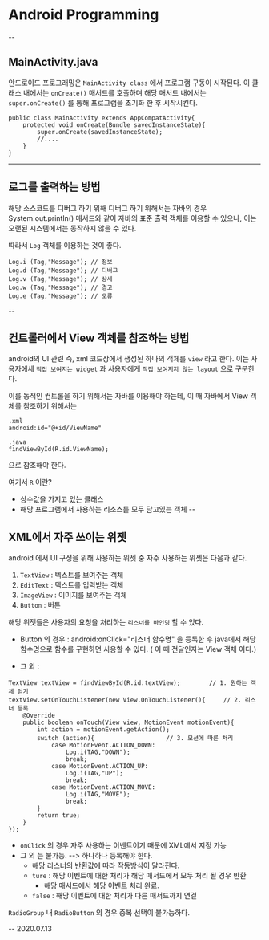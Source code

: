 # Android Programming
--

## MainActivity.java
 안드로이드 프로그래밍은 ```MainActivity class``` 에서 프로그램 구동이 시작된다. 
 이 클래스 내에서는 ```onCreate()``` 매서드를 호출하며 해당 매서드 내에서는 ```super.onCreate()``` 를 통해 프로그램을 초기화 한 후 시작시킨다.

	public class MainActivity extends AppCompatActivity{
		protected void onCreate(Bundle savedInstanceState){
			super.onCreate(savedInstanceState);
			//....
		}
	}
----
## 로그를 출력하는 방법
해당 소스코드를 디버그 하기 위해 디버그 하기 위해서는 자바의 경우 System.out.println() 매서드와 같이 자바의 표준 출력 객체를 이용할 수 있으나, 이는 오랜된 시스템에서는 동작하지 않을 수 있다.

따라서 ```Log``` 객체를 이용하는 것이 좋다.

	Log.i (Tag,"Message"); // 정보
	Log.d (Tag,"Message"); // 디버그
	Log.v (Tag,"Message"); // 상세
	Log.w (Tag,"Message"); // 경고
	Log.e (Tag,"Message"); // 오류
--

## 컨트롤러에서 View 객체를 참조하는 방법
android의 UI 관련 즉, xml 코드상에서 생성된 하나의 객체를 ```view``` 라고 한다.
이는 사용자에세 ```직접 보여지는 widget``` 과 사용자에게 ```직접 보여지지 않는 layout``` 으로 구분한다.

이를 동적인 컨트롤을 하기 위해서는 자바를 이용해야 하는데, 이 때 자바에서 View 객체를 참조하기 위해서는

	.xml
	android:id="@+id/ViewName"

	.java
	findViewById(R.id.ViewName);
	
으로 참조해야 한다.

여기서 ```R``` 이란?
* 상수값을 가지고 있는 클래스
* 해당 프로그램에서 사용하는 리소스를 모두 담고있는 객체
--

## XML에서 자주 쓰이는 위젯
android 에서 UI 구성을 위해 사용하는 위젯 중 자주 사용하는 위젯은 다음과 같다.

1. ```TextView``` : 텍스트를 보여주는 객체
2. ```EditText``` : 텍스트를 입력받는 객체
3. ```ImageView``` : 이미지를 보여주는 객체
4. ```Button``` : 버튼

해당 위젯들은 사용자의 요청을 처리하는 ```리스너를 바인딩``` 할 수 있다.
- Button 의 경우 : android:onClick="리스너 함수명" 을 등록한 후 java에서 해당함수명으로 함수를 구현하면 사용할 수 있다.
( 이 때 전달인자는 View 객체 이다.)

- 그 외 : 
```
TextView textView = findViewById(R.id.textView); 		// 1. 원하는 객체 얻기
textView.setOnTouchListener(new View.OnTouchListener(){ 	// 2. 리스너 등록
	@Override
    public boolean onTouch(View view, MotionEvent motionEvent){ 
        int action = motionEvent.getAction();
        switch (action){ 					// 3. 모션에 따른 처리
            case MotionEvent.ACTION_DOWN:
                Log.i(TAG,"DOWN");
                break;
            case MotionEvent.ACTION_UP:
                Log.i(TAG,"UP");
                break;
            case MotionEvent.ACTION_MOVE:
                Log.i(TAG,"MOVE");
                break;
        }
        return true;
    }
}); 
```

* ```onClick``` 의 경우 자주 사용하는 이벤트이기 때문에 XML에서 지정 가능
* 그 외 는 불가능. --> 하나하나 등록해야 한다.
	+ 해당 리스너의 반환값에 따라 작동방식이 달라진다.
	+ ```ture``` : 해당 이벤트에 대한 처리가 해당 매서드에서 모두 처리 될 경우 반환
		+ 해당 매서드에서 해당 이벤트 처리 완료.
	+ ```false``` : 해당 이벤트에 대한 처리가 다른 매서드까지 연결

```RadioGroup``` 내 ```RadioButton``` 의 경우 중복 선택이 불가능하다.

--
2020.07.13
